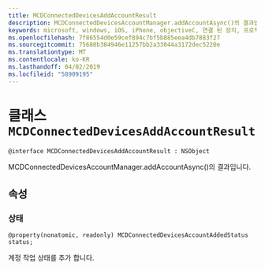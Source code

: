```yaml
---
title: MCDConnectedDevicesAddAccountResult
description: MCDConnectedDevicesAccountManager.addAccountAsync()의 결과입니다.
keywords: microsoft, windows, iOS, iPhone, objectiveC, 연결 된 장치, 프로젝트 로마
ms.openlocfilehash: 7f86554d0e59cef894c7bf5b885eea4db7883f27
ms.sourcegitcommit: 75680b384946e11257bb2a33044a3172dec5220e
ms.translationtype: MT
ms.contentlocale: ko-KR
ms.lasthandoff: 04/02/2019
ms.locfileid: "58909195"
---
```

# <a name="class-mcdconnecteddevicesaddaccountresult"></a>클래스 `MCDConnectedDevicesAddAccountResult` 

```
@interface MCDConnectedDevicesAddAccountResult : NSObject
```  
MCDConnectedDevicesAccountManager.addAccountAsync()의 결과입니다.

## <a name="properties"></a>속성

### <a name="status"></a>상태

`@property(nonatomic, readonly) MCDConnectedDevicesAccountAddedStatus status;`

계정 작업 상태를 추가 합니다.

